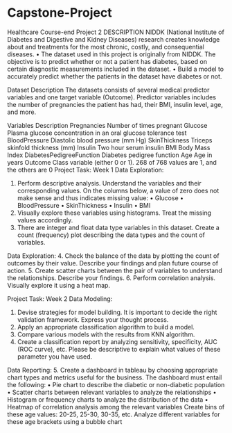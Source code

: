 # Capstone-Project
Healthcare
Course-end Project 2
DESCRIPTION
NIDDK (National Institute of Diabetes and Digestive and Kidney Diseases) research creates knowledge about and treatments for the most chronic, costly, and consequential diseases.
•	The dataset used in this project is originally from NIDDK. The objective is to predict whether or not a patient has diabetes, based on certain diagnostic measurements included in the dataset.
•	Build a model to accurately predict whether the patients in the dataset have diabetes or not.
 
Dataset Description
The datasets consists of several medical predictor variables and one target variable (Outcome). Predictor variables includes the number of pregnancies the patient has had, their BMI, insulin level, age, and more.
 
Variables	Description
Pregnancies	Number of times pregnant
Glucose	Plasma glucose concentration in an oral glucose tolerance test
BloodPressure	Diastolic blood pressure (mm Hg)
SkinThickness	Triceps skinfold thickness (mm)
Insulin	Two hour serum insulin
BMI	Body Mass Index
DiabetesPedigreeFunction	Diabetes pedigree function
Age	Age in years
Outcome	Class variable (either 0 or 1). 268 of 768 values are 1, and the others are 0
Project Task: Week 1
Data Exploration:
1.	Perform descriptive analysis. Understand the variables and their corresponding values. On the columns below, a value of zero does not make sense and thus indicates missing value:
•	Glucose
•	BloodPressure
•	SkinThickness
•	Insulin
•	BMI
2.	Visually explore these variables using histograms. Treat the missing values accordingly.
3.	There are integer and float data type variables in this dataset. Create a count (frequency) plot describing the data types and the count of variables. 
 
Data Exploration:
4.	Check the balance of the data by plotting the count of outcomes by their value. Describe your findings and plan future course of action.
5.	Create scatter charts between the pair of variables to understand the relationships. Describe your findings.
6.	Perform correlation analysis. Visually explore it using a heat map.
 
Project Task: Week 2
Data Modeling:
1.	Devise strategies for model building. It is important to decide the right validation framework. Express your thought process. 
2.	Apply an appropriate classification algorithm to build a model.
3.	Compare various models with the results from KNN algorithm.
4.	Create a classification report by analyzing sensitivity, specificity, AUC (ROC curve), etc.
Please be descriptive to explain what values of these parameter you have used.
 
Data Reporting:
5.	Create a dashboard in tableau by choosing appropriate chart types and metrics useful for the business. The dashboard must entail the following:
•	Pie chart to describe the diabetic or non-diabetic population
•	Scatter charts between relevant variables to analyze the relationships
•	Histogram or frequency charts to analyze the distribution of the data
•	Heatmap of correlation analysis among the relevant variables
Create bins of these age values: 20-25, 25-30, 30-35, etc. Analyze different variables for these age brackets using a bubble chart
